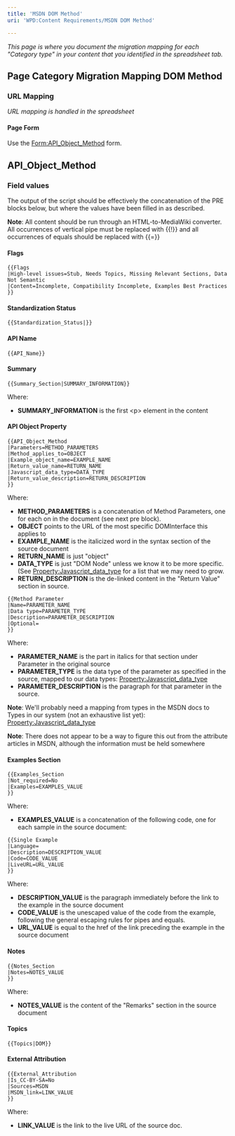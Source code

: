 ```yaml
---
title: 'MSDN DOM Method'
uri: 'WPD:Content Requirements/MSDN DOM Method'

---
```

*This page is where you document the migration mapping for each "Category type" in your content that you identified in the spreadsheet tab.*

## Page Category Migration Mapping DOM Method

### URL Mapping

*URL mapping is handled in the spreadsheet*

#### Page Form

Use the [Form:API\_Object\_Method](/Form:API_Object_Method) form.

## API\_Object\_Method

### Field values

The output of the script should be effectively the concatenation of the PRE blocks below, but where the values have been filled in as described.

**Note**: All content should be run through an HTML-to-MediaWiki converter. All occurrences of vertical pipe must be replaced with {{!}} and all occurrences of equals should be replaced with {{=}}

#### Flags

    {{Flags
    |High-level issues=Stub, Needs Topics, Missing Relevant Sections, Data Not Semantic
    |Content=Incomplete, Compatibility Incomplete, Examples Best Practices
    }}

#### Standardization Status

    {{Standardization_Status|}}

#### API Name

    {{API_Name}}

#### Summary

    {{Summary_Section|SUMMARY_INFORMATION}}

Where:

-   **SUMMARY\_INFORMATION** is the first \<p\> element in the content

#### API Object Property

    {{API_Object_Method
    |Parameters=METHOD_PARAMETERS
    |Method_applies_to=OBJECT
    |Example_object_name=EXAMPLE_NAME
    |Return_value_name=RETURN_NAME
    |Javascript_data_type=DATA_TYPE
    |Return_value_description=RETURN_DESCRIPTION
    }}

Where:

-   **METHOD\_PARAMETERS** is a concatenation of Method Parameters, one for each on in the document (see next pre block).
-   **OBJECT** points to the URL of the most specific DOMInterface this applies to
-   **EXAMPLE\_NAME** is the italicized word in the syntax section of the source document
-   **RETURN\_NAME** is just "object"
-   **DATA\_TYPE** is just "DOM Node" unless we know it to be more specific. (See [Property:Javascript\_data\_type](/Property:Javascript_data_type) for a list that we may need to grow.
-   **RETURN\_DESCRIPTION** is the de-linked content in the "Return Value" section in source.

<!-- -->

    {{Method Parameter
    |Name=PARAMETER_NAME
    |Data type=PARAMETER_TYPE
    |Description=PARAMETER_DESCRIPTION
    |Optional=
    }}

Where:

-   **PARAMETER\_NAME** is the part in italics for that section under Parameter in the original source
-   **PARAMETER\_TYPE** is the data type of the parameter as specified in the source, mapped to our data types: [Property:Javascript\_data\_type](/Property:Javascript_data_type)
-   **PARAMETER\_DESCRIPTION** is the paragraph for that parameter in the source.

**Note**: We'll probably need a mapping from types in the MSDN docs to Types in our system (not an exhaustive list yet): [Property:Javascript\_data\_type](/Property:Javascript_data_type)

**Note**: There does not appear to be a way to figure this out from the attribute articles in MSDN, although the information must be held somewhere

#### Examples Section

    {{Examples_Section
    |Not_required=No
    |Examples=EXAMPLES_VALUE
    }}

Where:

-   **EXAMPLES\_VALUE** is a concatenation of the following code, one for each sample in the source document:

<!-- -->

    {{Single Example
    |Language=
    |Description=DESCRIPTION_VALUE
    |Code=CODE_VALUE
    |LiveURL=URL_VALUE
    }}

Where:

-   **DESCRIPTION\_VALUE** is the paragraph immediately before the link to the example in the source document
-   **CODE\_VALUE** is the unescaped value of the code from the example, following the general escaping rules for pipes and equals.
-   **URL\_VALUE** is equal to the href of the link preceding the example in the source document

#### Notes

    {{Notes_Section
    |Notes=NOTES_VALUE
    }}

Where:

-   **NOTES\_VALUE** is the content of the "Remarks" section in the source document

#### Topics

    {{Topics|DOM}}

#### External Attribution

    {{External_Attribution
    |Is_CC-BY-SA=No
    |Sources=MSDN
    |MSDN_link=LINK_VALUE
    }}

Where:

-   **LINK\_VALUE** is the link to the live URL of the source doc.

